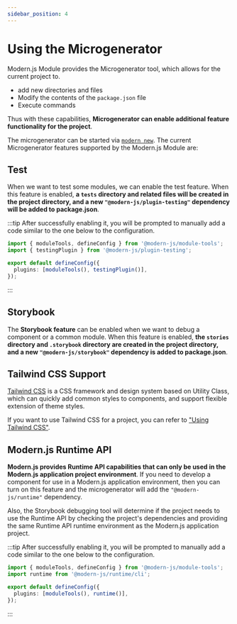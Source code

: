 ```yaml
---
sidebar_position: 4
---
```


# Using the Microgenerator

Modern.js Module provides the Microgenerator tool, which allows for the current project to.

- add new directories and files
- Modify the contents of the `package.json` file
- Execute commands

Thus with these capabilities, **Microgenerator can enable additional feature functionality for the project**.

The microgenerator can be started via [`modern new`](/guide/basic/command-preview). The current Microgenerator features supported by the Modern.js Module are:

## Test

When we want to test some modules, we can enable the test feature. When this feature is enabled, **a `tests` directory and related files will be created in the project directory, and a new `"@modern-js/plugin-testing"` dependency will be added to package.json**.

:::tip
After successfully enabling it, you will be prompted to manually add a code similar to the one below to the configuration.

```ts
import { moduleTools, defineConfig } from '@modern-js/module-tools';
import { testingPlugin } from '@modern-js/plugin-testing';

export default defineConfig({
  plugins: [moduleTools(), testingPlugin()],
});
```

:::

## Storybook

The **Storybook feature** can be enabled when we want to debug a component or a common module. When this feature is enabled, **the `stories` directory and `.storybook` directory are created in the project directory, and a new `"@modern-js/storybook"` dependency is added to package.json**.

## Tailwind CSS Support

[Tailwind CSS](https://tailwindcss.com/) is a CSS framework and design system based on Utility Class, which can quickly add common styles to components, and support flexible extension of theme styles.

If you want to use Tailwind CSS for a project, you can refer to ["Using Tailwind CSS"](https://modernjs.dev/module-tools/guide/best-practices/components.html#tailwind-css).

## Modern.js Runtime API

**Modern.js provides Runtime API capabilities that can only be used in the Modern.js application project environment**. If you need to develop a component for use in a Modern.js application environment, then you can turn on this feature and the microgenerator will add the `"@modern-js/runtime"` dependency.

Also, the Storybook debugging tool will determine if the project needs to use the Runtime API by checking the project's dependencies and providing the same Runtime API runtime environment as the Modern.js application project.

:::tip
After successfully enabling it, you will be prompted to manually add a code similar to the one below to the configuration.

```ts
import { moduleTools, defineConfig } from '@modern-js/module-tools';
import runtime from '@modern-js/runtime/cli';

export default defineConfig({
  plugins: [moduleTools(), runtime()],
});
```

:::
